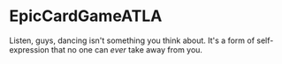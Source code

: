 # EpicCardGameATLA
 Listen, guys, dancing isn't something you think about. It's a form of self-expression that no one can *ever* take away from you.
